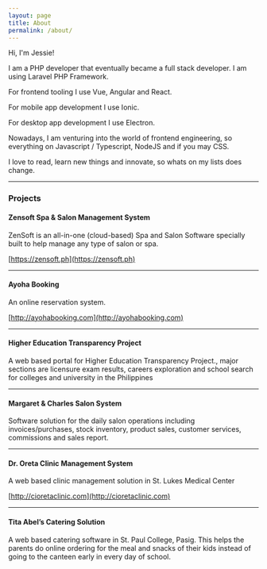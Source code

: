 ```yaml
---
layout: page
title: About
permalink: /about/
---
```


Hi, I'm Jessie! 

I am a PHP developer that eventually became a full stack developer.	I am using Laravel PHP Framework.

For frontend tooling I use Vue, Angular and React.

For mobile app development I use Ionic.

For desktop app development I use Electron.

Nowadays, I am venturing into the world of frontend engineering, so everything on Javascript / Typescript, NodeJS and if you may CSS.

I love to read, learn new things and innovate, so whats on my lists does change.

--------------------

### Projects


####  Zensoft Spa & Salon Management System

ZenSoft is an all-in-one (cloud-based) Spa and Salon Software specially built to help manage any type of salon or spa.

[https://zensoft.ph](https://zensoft.ph)

--------------------

#### Ayoha Booking 

An online reservation system. 

[http://ayohabooking.com](http://ayohabooking.com)

--------------------

#### Higher Education Transparency Project

A web based portal for Higher Education Transparency Project., major sections are licensure exam results, careers exploration and school search for colleges and university in the Philippines

--------------------

#### Margaret & Charles Salon System

Software solution for the daily salon operations including invoices/purchases, stock inventory, product
sales, customer services, commissions and sales report.

--------------------

#### Dr. Oreta Clinic Management System

A web based clinic management solution in St. Lukes Medical Center

[http://cioretaclinic.com](http://cioretaclinic.com)

--------------------

#### Tita Abel’s Catering Solution

A web based catering software in St. Paul College, Pasig. This helps the parents do online ordering for
the meal and snacks of their kids instead of going to the canteen early in every day of school.
